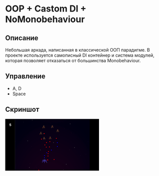 # OOP + Castom DI + NoMonobehaviour

Описание
---
Небольшая аркада, написанная в классической ООП парадигме. В проекте используется самописный DI контейнер и система модулей, которая позволяет отказаться от большинства Monobehaviour.

Управление
---
- A, D 
- Space

Скриншот
---
<img src="Assets\Resources\Arcade.png" width="300">